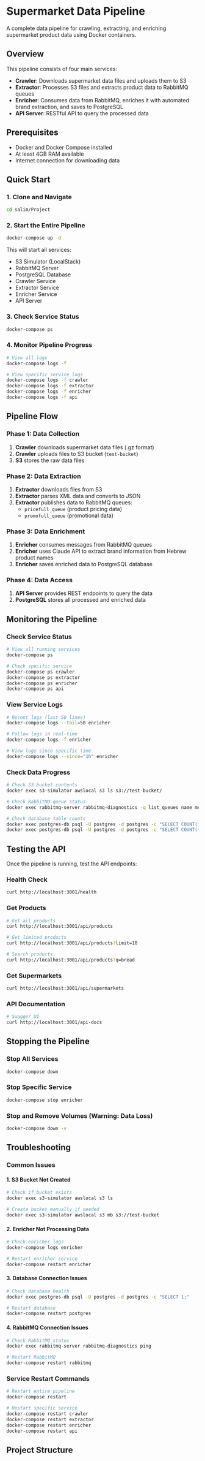 # Supermarket Data Pipeline

A complete data pipeline for crawling, extracting, and enriching supermarket product data using Docker containers.

## Overview

This pipeline consists of four main services:
- **Crawler**: Downloads supermarket data files and uploads them to S3
- **Extractor**: Processes S3 files and extracts product data to RabbitMQ queues
- **Enricher**: Consumes data from RabbitMQ, enriches it with automated brand extraction, and saves to PostgreSQL
- **API Server**: RESTful API to query the processed data

## Prerequisites

- Docker and Docker Compose installed
- At least 4GB RAM available
- Internet connection for downloading data

## Quick Start

### 1. Clone and Navigate
```bash
cd salim/Project
```

### 2. Start the Entire Pipeline
```bash
docker-compose up -d
```

This will start all services:
- S3 Simulator (LocalStack)
- RabbitMQ Server
- PostgreSQL Database
- Crawler Service
- Extractor Service
- Enricher Service
- API Server

### 3. Check Service Status
```bash
docker-compose ps
```

### 4. Monitor Pipeline Progress
```bash
# View all logs
docker-compose logs -f

# View specific service logs
docker-compose logs -f crawler
docker-compose logs -f extractor
docker-compose logs -f enricher
docker-compose logs -f api
```

## Pipeline Flow

### Phase 1: Data Collection
1. **Crawler** downloads supermarket data files (.gz format)
2. **Crawler** uploads files to S3 bucket (`test-bucket`)
3. **S3** stores the raw data files

### Phase 2: Data Extraction
1. **Extractor** downloads files from S3
2. **Extractor** parses XML data and converts to JSON
3. **Extractor** publishes data to RabbitMQ queues:
   - `pricefull_queue` (product pricing data)
   - `promofull_queue` (promotional data)

### Phase 3: Data Enrichment
1. **Enricher** consumes messages from RabbitMQ queues
2. **Enricher** uses Claude API to extract brand information from Hebrew product names
3. **Enricher** saves enriched data to PostgreSQL database

### Phase 4: Data Access
1. **API Server** provides REST endpoints to query the data
2. **PostgreSQL** stores all processed and enriched data

## Monitoring the Pipeline

### Check Service Status
```bash
# View all running services
docker-compose ps

# Check specific service
docker-compose ps crawler
docker-compose ps extractor
docker-compose ps enricher
docker-compose ps api
```

### View Service Logs
```bash
# Recent logs (last 50 lines)
docker-compose logs --tail=50 enricher

# Follow logs in real-time
docker-compose logs -f enricher

# View logs since specific time
docker-compose logs --since="1h" enricher
```

### Check Data Progress
```bash
# Check S3 bucket contents
docker exec s3-simulator awslocal s3 ls s3://test-bucket/

# Check RabbitMQ queue status
docker exec rabbitmq-server rabbitmq-diagnostics -q list_queues name messages

# Check database table counts
docker exec postgres-db psql -U postgres -d postgres -c "SELECT COUNT(*) FROM items;"
docker exec postgres-db psql -U postgres -d postgres -c "SELECT COUNT(*) FROM stores;"
```

## Testing the API

Once the pipeline is running, test the API endpoints:

### Health Check
```bash
curl http://localhost:3001/health
```

### Get Products
```bash
# Get all products
curl http://localhost:3001/api/products

# Get limited products
curl http://localhost:3001/api/products?limit=10

# Search products
curl http://localhost:3001/api/products?q=bread
```

### Get Supermarkets
```bash
curl http://localhost:3001/api/supermarkets
```

### API Documentation
```bash
# Swagger UI
curl http://localhost:3001/api-docs
```

## Stopping the Pipeline

### Stop All Services
```bash
docker-compose down
```

### Stop Specific Service
```bash
docker-compose stop enricher
```

### Stop and Remove Volumes (Warning: Data Loss)
```bash
docker-compose down -v
```

## Troubleshooting

### Common Issues

#### 1. S3 Bucket Not Created
```bash
# Check if bucket exists
docker exec s3-simulator awslocal s3 ls

# Create bucket manually if needed
docker exec s3-simulator awslocal s3 mb s3://test-bucket
```

#### 2. Enricher Not Processing Data
```bash
# Check enricher logs
docker-compose logs enricher

# Restart enricher service
docker-compose restart enricher
```

#### 3. Database Connection Issues
```bash
# Check database health
docker exec postgres-db psql -U postgres -d postgres -c "SELECT 1;"

# Restart database
docker-compose restart postgres
```

#### 4. RabbitMQ Connection Issues
```bash
# Check RabbitMQ status
docker exec rabbitmq-server rabbitmq-diagnostics ping

# Restart RabbitMQ
docker-compose restart rabbitmq
```

### Service Restart Commands
```bash
# Restart entire pipeline
docker-compose restart

# Restart specific service
docker-compose restart crawler
docker-compose restart extractor
docker-compose restart enricher
docker-compose restart api
```

## Project Structure
